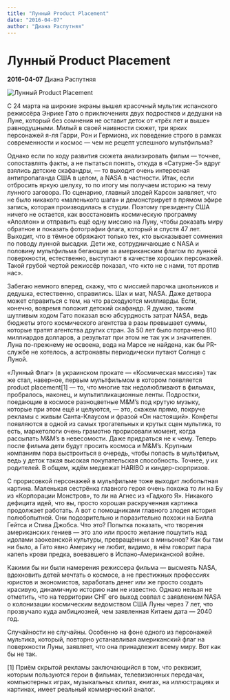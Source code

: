 ```yaml
---
title: "Лунный Product Placement"
date: "2016-04-07"
author: "Диана Распутняя"
---
```


# Лунный Product Placement

**2016-04-07** Диана Распутняя

![Лунный Product Placement](http://hoycinema.abc.es/Media/201508/28/atrapa-la-bandera.jp--644x362.jpg)

С 24 марта на широкие экраны вышел красочный мультик испанского режиссёра Энрике Гато о приключениях двух подростков и дедушки на Луне, который без сомнения не оставит деток от «трёх лет и выше» равнодушными. Милый в своей наивности сюжет, три ярких персонажей я-ля Гарри, Рон и Гермиона, их поведение строго в рамках современности и космос — чем не рецепт успешного мультфильма?

Однако если по ходу развития сюжета анализировать фильм — точнее, сопоставлять факты, а не пытаться понять, откуда в «Сатурне-5» вдруг взялись детские скафандры, — то выходит очень интересная антипропаганда США в целом, а NASA в частности. Итак, если отбросить яркую шелуху, то по итогу мы получаем историю на тему лунного заговора. По сценарию, главный злодей Карсон заявляет, что не было никакого «маленького шага» и демонстрирует в прямом эфире запись, которая производилась в студии. Поэтому президенту США ничего не остается, как восстановить космическую программу «Аполлон» и отправить ещё одну миссию на Луну, чтобы доказать миру обратное и показать фотографии флага, который и спустя 47 лет. Выходит, что в тёмное обряжают только тех, кто высказывает сомнения по поводу лунной высадки. Дети же, сотрудничающие с NASA и половину мультфильма бегающие за американским флагом по лунной поверхности, естественно, выступают в качестве хороших персонажей. Такой грубой чертой режиссёр показал, что «кто не с нами, тот против нас».

Забегаю немного вперед, скажу, что с миссией парочка школьников и дедушка, естественно, справились. Шах и мат, NASA. Даже детвора может справиться с тем, на что расходуются миллиарды. Если, конечно, вовремя положит детский скафандр. Я думаю, таким шутливым ходом Гато показал всю абсурдность затрат NASA, ведь бюджеты этого космического агентства в разы превышает суммы, которые тратят агентства других стран. За 50 лет было потрачено 810 миллиардов долларов, а результат при этом не так уж и значителен. Луна по-прежнему не освоена, вода на Марсе не найдена, как бы PR-службе не хотелось, а астронавты периодически путают Солнце с Луной.

«Лунный Флаг» (в украинском прокате — «Космическая миссия») так же стал, наверное, первым мультфильмом в котором появляется product placement[1] — то, что многие так недолюбливают в фильмах, пробралось, наконец, и мультипликационные ленты. Подростки, поедающие в космосе разноцветные M&M’s под крутую музыку, которые при этом ещё и целуются, — это, скажем прямо, покруче рекламы с живым Санта-Клаусом и фразой «Он настоящий». Конфеты появляются в одной из самых трогательных и крутых сцен мультика, то есть, маркетологи очень грамотно прорисовали момент, когда рассыпать M&M’s в невесомости. Даже придраться не к чему. Теперь после фильма дети будут просить космоса и M&M’s. Крупным компаниям пора выстроиться в очередь, чтобы попасть в мультфильм, ведь у деток такая высокая покупательская способность. Точнее, у их родителей. В общем, ждём медвежат HARIBO и киндер-сюрпризов.

С прорисовкой персонажей в мультфильме тоже выходит любопытная картина. Маленькая сестрёнка главного героя очень похожа то ли на Бу из «Корпорации Монстров», то ли на Агнес из «Гадкого Я». Никакого дефицита идей, что вы, просто хорошая раскрученная картинка продолжает работать. А вот с помощниками главного злодея история полюбопытней. Они подозрительно и поразительно похожи на Билла Гейтса и Стива Джобса. Что это? Попытка показать, что творения американских гениев — это зло или просто желание пошутить над идолами заокеанской культуры, превращённых в миньонов? Как бы там ни было, а Гато явно Америку не любит, видимо, в нём говорит пара капель крови предка, воевавшего в Испано-Американской войне.

Какими бы ни были намерения режиссера фильма — высмеять NASA, вдохновить детей мечтать о космосе, а не престижных профессиях юристов и экономистов, заработать денег или же просто создать красивую, динамичную историю нам не известно. Однако нельзя не отметить, что на территории СНГ его выход совпал с заявлением NASA о колонизации космическим ведомством США Луны через 7 лет, что прозвучало куда амбициозней, чем заявленная Китаем дата — 2040 год.

Случайности не случайны. Особенно на фоне одного из персонажей мультика, который, повторно устанавливая американский флаг на поверхности Луны, заявляет, что она принадлежит всему миру. Вот как бы не так.

[1] Приём скрытой рекламы заключающийся в том, что реквизит, которым пользуются герои в фильмах, телевизионных передачах, компьютерных играх, музыкальных клипах, книгах, на иллюстрациях и картинах, имеет реальный коммерческий аналог.